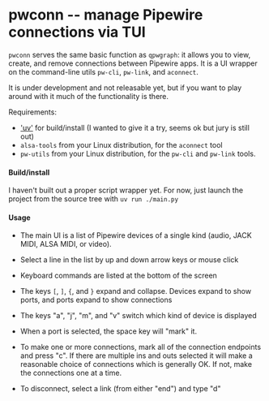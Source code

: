 # pwconn -- manage Pipewire connections via TUI

`pwconn` serves the same basic function as `qpwgraph`: it allows
you to view, create, and remove connections between Pipewire
apps. It is a UI wrapper on the command-line utils `pw-cli`,
`pw-link`, and `aconnect`.

It is under development and not releasable yet, but if you want
to play around with it much of the functionality is there.

Requirements:
* ['uv'](https://github.com/astral-sh/uv) for build/install (I
  wanted to give it a try, seems ok but jury is still out)
* `alsa-tools` from your Linux distribution, for the
  `aconnect` tool
* `pw-utils` from your Linux distribution, for the `pw-cli` and
  `pw-link` tools.


#### Build/install

I haven't built out a proper script wrapper yet. For now, just
launch the project from the source tree with `uv run ./main.py`

#### Usage

* The main UI is a list of Pipewire devices of a single kind
(audio, JACK MIDI, ALSA MIDI, or video).

* Select a line in the list by up and down arrow keys or mouse click

* Keyboard commands are listed at the bottom of the screen

* The keys `[`, `]`, `{`, and `}` expand and collapse. Devices
expand to show ports, and ports expand to show connections

* The keys "a", "j", "m", and "v" switch which kind of device is
displayed

* When a port is selected, the space key will "mark" it.

* To make one or more connections, mark all of the connection
  endpoints and press "c". If there are multiple ins and outs
  selected it will make a reasonable choice of connections which
  is generally OK. If not, make the connections one at a time.

* To disconnect, select a link (from either "end") and type "d"
